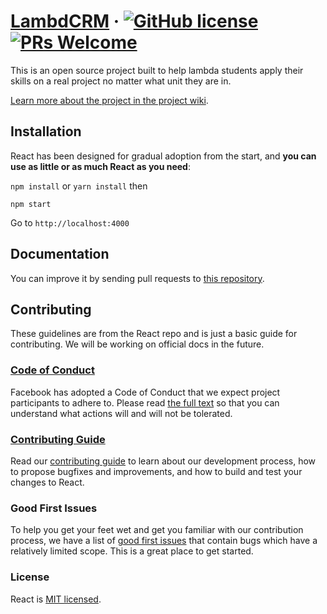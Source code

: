 # [LambdCRM](https://pending.notyet/) &middot; [![GitHub license](https://img.shields.io/badge/license-MIT-blue.svg)](https://circleci.com/gh/facebook/react) [![PRs Welcome](https://img.shields.io/badge/PRs-welcome-brightgreen.svg)](https://reactjs.org/docs/how-to-contribute.html#your-first-pull-request)

This is an open source project built to help lambda students apply their skills on a real project no matter what unit they are in.

[Learn more about the project in the project wiki](https://github.com/LambdaCRM/client/wiki).

## Installation

React has been designed for gradual adoption from the start, and **you can use as little or as much React as you need**:

`npm install` or `yarn install` then

`npm start`

Go to `http://localhost:4000`

## Documentation

You can improve it by sending pull requests to [this repository](https://github.com/LambdaCRM/client).

## Contributing

These guidelines are from the React repo and is just a basic guide for contributing. We will be working on official docs in the future.

### [Code of Conduct](https://code.fb.com/codeofconduct)

Facebook has adopted a Code of Conduct that we expect project participants to adhere to. Please read [the full text](https://code.fb.com/codeofconduct) so that you can understand what actions will and will not be tolerated.

### [Contributing Guide](https://reactjs.org/contributing/how-to-contribute.html)

Read our [contributing guide](https://reactjs.org/contributing/how-to-contribute.html) to learn about our development process, how to propose bugfixes and improvements, and how to build and test your changes to React.

### Good First Issues

To help you get your feet wet and get you familiar with our contribution process, we have a list of [good first issues](https://github.com/facebook/react/labels/good%20first%20issue) that contain bugs which have a relatively limited scope. This is a great place to get started.

### License

React is [MIT licensed](./LICENSE).
